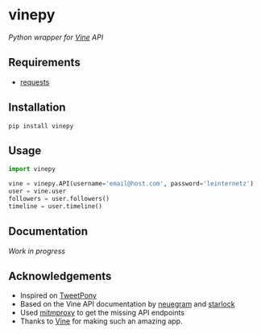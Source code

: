 vinepy
======

*Python wrapper for [Vine](https://vine.co) API*

## Requirements

* [requests](http://docs.python-requests.org/en/latest/)

## Installation

`pip install vinepy`

## Usage

```python
import vinepy

vine = vinepy.API(username='email@host.com', password='leinternetz')
user = vine.user
followers = user.followers()
timeline = user.timeline()
```

## Documentation

*Work in progress*

## Acknowledgements

* Inspired on [TweetPony](https://github.com/Mezgrman/TweetPony)
* Based on the Vine API documentation by [neuegram](https://github.com/neuegram/vineapi) and [starlock](https://github.com/starlock/vino/wiki/API-Reference)
* Used [mitmproxy](http://mitmproxy.org/) to get the missing API endpoints
* Thanks to [Vine](https://vine.co) for making such an amazing app.
